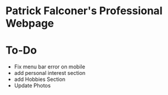 # Patrick Falconer's Professional Webpage

# To-Do
  * Fix menu bar error on mobile
  * add personal interest section
  * add Hobbies Section
  * Update Photos